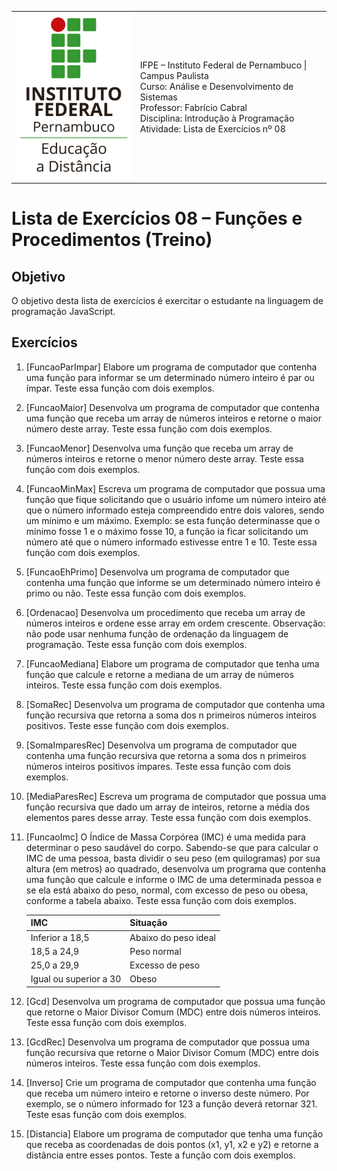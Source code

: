 
<table>
  <thead>
  </thead>
  <tbody>
    <tr>
      <td>
        <img src="logotipo-ead-mini.png">
      </td>
      <td>
IFPE – Instituto Federal de Pernambuco | Campus Paulista<br/>
Curso: Análise e Desenvolvimento de Sistemas<br/>
Professor: Fabrício Cabral <fabricio.cabral@ead.ifpe.edu.br><br/>
Disciplina: Introdução à Programação<br/>
Atividade: Lista de Exercícios nº 08
      </td>
    </tr>
  </tbody>
</table>

# Lista de Exercícios 08 – Funções e Procedimentos (Treino)

## Objetivo

O objetivo desta lista de exercícios é exercitar o estudante na linguagem de programação JavaScript.

## Exercícios

1. [FuncaoParImpar] Elabore um programa de computador que contenha uma função para informar se um determinado número inteiro é par ou ímpar. Teste essa função com dois exemplos.

2. [FuncaoMaior] Desenvolva um programa de computador que contenha uma função que receba um array de números inteiros e retorne o maior número deste array. Teste essa função com dois exemplos.

3. [FuncaoMenor] Desenvolva uma função que receba um array de números inteiros e retorne o menor número deste array. Teste essa função com dois exemplos.

4. [FuncaoMinMax] Escreva um programa de computador que possua uma função que fique solicitando que o usuário infome um número inteiro até que o número informado esteja compreendido entre dois valores, sendo um mínimo e um máximo. Exemplo: se esta função determinasse que o mínimo fosse 1 e o máximo fosse 10, a função ia ficar solicitando um número até que o número informado estivesse entre 1 e 10. Teste essa função com dois exemplos.

5. [FuncaoEhPrimo] Desenvolva um programa de computador que contenha uma função que informe se um determinado número inteiro é primo ou não. Teste essa função com dois exemplos.

6. [Ordenacao] Desenvolva um procedimento que receba um array de números inteiros e ordene esse array em ordem crescente. Observação: não pode usar nenhuma função de ordenação da linguagem de programação. Teste essa função com dois exemplos.

7. [FuncaoMediana] Elabore um programa de computador que tenha uma função que calcule e retorne a mediana de um array de números inteiros. Teste essa função com dois exemplos.

8. [SomaRec] Desenvolva um programa de computador que contenha uma função recursiva que retorna a soma dos n primeiros números inteiros positivos. Teste esse função com dois exemplos.

9. [SomaImparesRec] Desenvolva um programa de computador que contenha uma função recursiva que retorna a soma dos n primeiros números inteiros positivos ímpares. Teste essa função com dois exemplos.

10. [MediaParesRec] Escreva um programa de computador que possua uma função recursiva que dado um array de inteiros, retorne a média dos elementos pares desse array. Teste essa função com dois exemplos.

11. [FuncaoImc] O Índice de Massa Corpórea (IMC) é uma medida para determinar o peso saudável do corpo. Sabendo-se que para calcular o IMC de uma pessoa, basta dividir o seu peso (em quilogramas) por sua altura (em metros) ao quadrado, desenvolva um programa que contenha uma função que calcule e informe o IMC de uma determinada pessoa e se ela está abaixo do peso, normal, com excesso de peso ou obesa, conforme a tabela abaixo. Teste essa função com dois exemplos.
   
    | IMC                    | Situação             |
    |------------------------|----------------------|
    | Inferior a 18,5        | Abaixo do peso ideal |
    | 18,5 a 24,9            | Peso normal          |
    | 25,0 a 29,9            | Excesso de peso      |
    | Igual ou superior a 30 | Obeso                |

12. [Gcd] Desenvolva um programa de computador que possua uma função que retorne o Maior Divisor Comum (MDC) entre dois números inteiros. Teste essa função com dois exemplos.

13. [GcdRec] Desenvolva um programa de computador que possua uma função recursiva que retorne o Maior Divisor Comum (MDC) entre dois números inteiros. Teste essa função com dois exemplos.

14. [Inverso] Crie um programa de computador que contenha uma função que receba um número inteiro e retorne o inverso deste número. Por exemplo, se o número informado for 123 a função deverá retornar 321. Teste esas função com dois exemplos.

15. [Distancia] Elabore um programa de computador que tenha uma função que receba as coordenadas de dois pontos (x1, y1, x2 e y2) e retorne a distância entre esses pontos. Teste a função com dois exemplos.